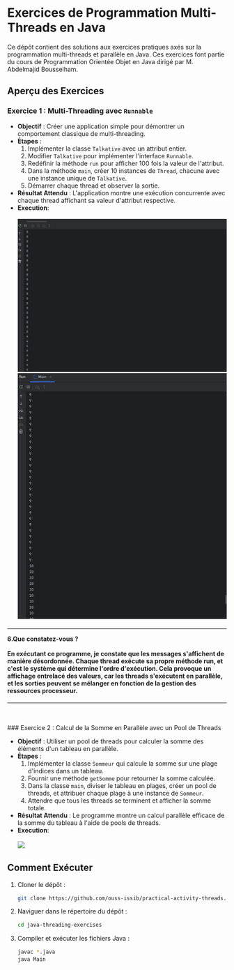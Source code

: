 
# Exercices de Programmation Multi-Threads en Java

Ce dépôt contient des solutions aux exercices pratiques axés sur la programmation multi-threads et parallèle en Java. Ces exercices font partie du cours de Programmation Orientée Objet en Java dirigé par M. Abdelmajid Bousselham.

## Aperçu des Exercices

### Exercice 1 : Multi-Threading avec `Runnable`

- **Objectif** : Créer une application simple pour démontrer un comportement classique de multi-threading.
- **Étapes** :
  1. Implémenter la classe `Talkative` avec un attribut entier.
  2. Modifier `Talkative` pour implémenter l'interface `Runnable`.
  3. Redéfinir la méthode `run` pour afficher 100 fois la valeur de l'attribut.
  4. Dans la méthode `main`, créer 10 instances de `Thread`, chacune avec une instance unique de `Talkative`.
  5. Démarrer chaque thread et observer la sortie.
- **Résultat Attendu** : L'application montre une exécution concurrente avec chaque thread affichant sa valeur d'attribut respective.
- **Execution**: <br><br>
    <img src="./captures/result__ex1.png"/>
    <img src="./captures/result_ex1.png"/>
<h4>
 <hr>
  6.Que constatez-vous ?
  <br><br>
   En exécutant ce programme, je constate que les messages s'affichent de manière désordonnée. Chaque thread exécute sa propre méthode run, et c'est le système qui détermine l'ordre d'exécution.  Cela provoque un affichage entrelacé des valeurs, car les threads s'exécutent en parallèle, et les sorties peuvent se mélanger en fonction de la gestion des ressources processeur.
</h4>
 <hr>
 <br>
<br>
### Exercice 2 : Calcul de la Somme en Parallèle avec un Pool de Threads

- **Objectif** : Utiliser un pool de threads pour calculer la somme des éléments d'un tableau en parallèle.
- **Étapes** :
  1. Implémenter la classe `Sommeur` qui calcule la somme sur une plage d'indices dans un tableau.
  2. Fournir une méthode `getSomme` pour retourner la somme calculée.
  3. Dans la classe `main`, diviser le tableau en plages, créer un pool de threads, et attribuer chaque plage à une instance de `Sommeur`.
  4. Attendre que tous les threads se terminent et afficher la somme totale.
- **Résultat Attendu** : Le programme montre un calcul parallèle efficace de la somme du tableau à l'aide de pools de threads.
- **Execution**: <br><br>
    <img src="./captures/result__exé.png"/>
   
## Comment Exécuter

1. Cloner le dépôt :
   ```bash
   git clone https://github.com/ouss-issib/practical-activity-threads.git

2. Naviguer dans le répertoire du dépôt :
   ```bash
   cd java-threading-exercises

3. Compiler et exécuter les fichiers Java :
   ```bash
   javac *.java
   java Main


